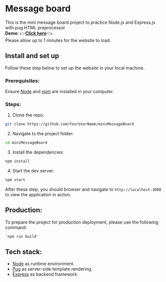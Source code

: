 # Message board
This is the mini message board project to practice Node.js and Express.js with pug HTML preprocessor <br>
**Demo**: :point_right:[**Click here**](https://minimessageboard-fgrl.onrender.com/):point_left:. <br>
Please allow up to 1 minutes for the website to load.
## Install and set up
Follow these step below to set up the website in your local machine.

### Prerequisites:
Ensure [Node](https://nodejs.org/en) and [npm](https://www.npmjs.comnode) are installed in your computer.
### Steps:
1. Clone the repo: <br>
```bash
git clone https://github.com/YourUserName/miniMessageBoard
```
2. Navigate to the project folder:<br>
```bash
cd miniMessageBoard
```
3. Install the dependencies:<br>
```bash
npm install
```
4. Start the dev server:<br>
```bash
npm start
```

After these step, you should browser and navigate to `http://localhost:3000` to view the application in action.
## Production:

To prepare the project for production deployment, please use the following command: <br>
```bash
`npm run build`
```
## Tech stack:
+ [Node](https://nodejs.org/en) as runtime environment. <br>
+ [Pug](https://pugjs.org/api/getting-started.html) as server-side template rendering. <br>
+ [Express](https://expressjs.com/) as backend framework. <br>

